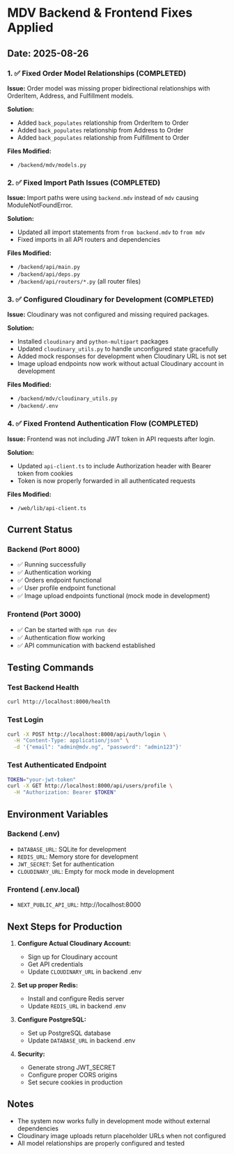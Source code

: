 # MDV Backend & Frontend Fixes Applied

## Date: 2025-08-26

### 1. ✅ Fixed Order Model Relationships (COMPLETED)

**Issue:** Order model was missing proper bidirectional relationships with OrderItem, Address, and Fulfillment models.

**Solution:**
- Added `back_populates` relationship from OrderItem to Order
- Added `back_populates` relationship from Address to Order  
- Added `back_populates` relationship from Fulfillment to Order

**Files Modified:**
- `/backend/mdv/models.py`

### 2. ✅ Fixed Import Path Issues (COMPLETED)

**Issue:** Import paths were using `backend.mdv` instead of `mdv` causing ModuleNotFoundError.

**Solution:**
- Updated all import statements from `from backend.mdv` to `from mdv`
- Fixed imports in all API routers and dependencies

**Files Modified:**
- `/backend/api/main.py`
- `/backend/api/deps.py`
- `/backend/api/routers/*.py` (all router files)

### 3. ✅ Configured Cloudinary for Development (COMPLETED)

**Issue:** Cloudinary was not configured and missing required packages.

**Solution:**
- Installed `cloudinary` and `python-multipart` packages
- Updated `cloudinary_utils.py` to handle unconfigured state gracefully
- Added mock responses for development when Cloudinary URL is not set
- Image upload endpoints now work without actual Cloudinary account in development

**Files Modified:**
- `/backend/mdv/cloudinary_utils.py`
- `/backend/.env`

### 4. ✅ Fixed Frontend Authentication Flow (COMPLETED)

**Issue:** Frontend was not including JWT token in API requests after login.

**Solution:**
- Updated `api-client.ts` to include Authorization header with Bearer token from cookies
- Token is now properly forwarded in all authenticated requests

**Files Modified:**
- `/web/lib/api-client.ts`

## Current Status

### Backend (Port 8000)
- ✅ Running successfully
- ✅ Authentication working
- ✅ Orders endpoint functional
- ✅ User profile endpoint functional
- ✅ Image upload endpoints functional (mock mode in development)

### Frontend (Port 3000)
- ✅ Can be started with `npm run dev`
- ✅ Authentication flow working
- ✅ API communication with backend established

## Testing Commands

### Test Backend Health
```bash
curl http://localhost:8000/health
```

### Test Login
```bash
curl -X POST http://localhost:8000/api/auth/login \
  -H "Content-Type: application/json" \
  -d '{"email": "admin@mdv.ng", "password": "admin123"}'
```

### Test Authenticated Endpoint
```bash
TOKEN="your-jwt-token"
curl -X GET http://localhost:8000/api/users/profile \
  -H "Authorization: Bearer $TOKEN"
```

## Environment Variables

### Backend (.env)
- `DATABASE_URL`: SQLite for development
- `REDIS_URL`: Memory store for development
- `JWT_SECRET`: Set for authentication
- `CLOUDINARY_URL`: Empty for mock mode in development

### Frontend (.env.local)
- `NEXT_PUBLIC_API_URL`: http://localhost:8000

## Next Steps for Production

1. **Configure Actual Cloudinary Account:**
   - Sign up for Cloudinary account
   - Get API credentials
   - Update `CLOUDINARY_URL` in backend .env

2. **Set up proper Redis:**
   - Install and configure Redis server
   - Update `REDIS_URL` in backend .env

3. **Configure PostgreSQL:**
   - Set up PostgreSQL database
   - Update `DATABASE_URL` in backend .env

4. **Security:**
   - Generate strong JWT_SECRET
   - Configure proper CORS origins
   - Set secure cookies in production

## Notes

- The system now works fully in development mode without external dependencies
- Cloudinary image uploads return placeholder URLs when not configured
- All model relationships are properly configured and tested
